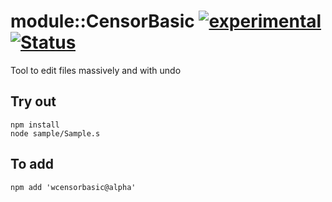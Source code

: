 
# module::CensorBasic [![experimental](https://img.shields.io/badge/stability-experimental-orange.svg)](https://github.com/emersion/stability-badges#experimental) [![Status](https://github.com/Wandalen/wCensorBasic/workflows/Test/badge.svg)](https://github.com/Wandalen/wCensorBasic/actions?query=workflow%3ATest)

Tool to edit files massively and with undo

## Try out
```
npm install
node sample/Sample.s
```

## To add
```
npm add 'wcensorbasic@alpha'
```
